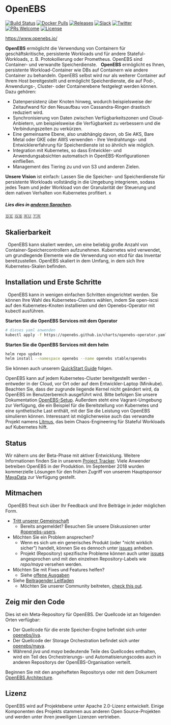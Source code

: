 # OpenEBS

[![Build Status](https://img.shields.io/travis/openebs/openebs/master.svg?style=flat-square)](https://travis-ci.org/openebs/jiva)
[![Docker Pulls](https://img.shields.io/docker/pulls/openebs/jiva.svg?style=flat-square)](https://hub.docker.com/r/openebs/jiva/)
[![Releases](https://img.shields.io/github/release/openebs/openebs/all.svg?style=flat-square)](https://github.com/openebs/openebs/releases)
[![Slack](https://img.shields.io/badge/chat!!!-slack-ff1493.svg?style=flat-square)](https://openebs-community.slack.com)
[![Twitter](https://img.shields.io/twitter/follow/openebs.svg?style=social&label=Follow)](https://twitter.com/intent/follow?screen_name=openebs)
[![PRs Welcome](https://img.shields.io/badge/PRs-welcome-brightgreen.svg?style=flat-square)](https://github.com/openebs/openebs/blob/master/CONTRIBUTING.md)
[![License](https://img.shields.io/badge/License-Apache%202.0-blue.svg)](https://github.com/openebs/openebs/blob/master/LICENSE)

https://www.openebs.io/

**OpenEBS** ermöglicht die Verwendung von Containern für geschäftskritische, persistente Workloads und für andere Stateful-Workloads, z. B. Protokollierung oder Prometheus. OpenEBS sind Container- und verwandte Speicherdienste.
 
**OpenEBS** ermöglicht es Ihnen, persistente Workload-Container wie DBs auf Containern wie andere Container zu behandeln. OpenEBS selbst wird nur als weiterer Container auf Ihrem Host bereitgestellt und ermöglicht Speicherdienste, die auf Pod-, Anwendungs-, Cluster- oder Containerebene festgelegt werden können. Dazu gehören:
- Datenpersistenz über Knoten hinweg, wodurch beispielsweise der Zeitaufwand für den Neuaufbau von Cassandra-Ringen drastisch reduziert wird.
- Synchronisierung von Daten zwischen Verfügbarkeitszonen und Cloud-Anbietern, um beispielsweise die Verfügbarkeit zu verbessern und die Verbindungszeiten zu verkürzen.
- Eine gemeinsame Ebene, also unabhängig davon, ob Sie AKS, Bare Metal oder GKE oder AWS verwenden - Ihre Verdrahtungs- und Entwicklererfahrung für Speicherdienste ist so ähnlich wie möglich.
- Integration mit Kubernetes, so dass Entwickler- und Anwendungsabsichten automatisch in OpenEBS-Konfigurationen einfließen.
- Management des Tiering zu und von S3 und anderen Zielen.

**Unsere Vision** ist einfach: Lassen Sie die Speicher- und Speicherdienste für persistente Workloads vollständig in die Umgebung integrieren, sodass jedes Team und jeder Workload von der Granularität der Steuerung und dem nativen Verhalten von Kubernetes profitiert.
x
#### *Lies dies in [anderen Sprachen](translations/TRANSLATIONS.md).*

[🇩🇪](README.de.md)
[:uk:](../README.MD)
[🇷🇺](README.ru.md)
[🇹🇷](README.tr.md)

## Skalierbarkeit
 
OpenEBS kann skaliert werden, um eine beliebig große Anzahl von Container-Speichercontrollern aufzunehmen. Kubernetes wird verwendet, um grundlegende Elemente wie die Verwendung von etcd für das Inventar bereitzustellen. OpenEBS skaliert in dem Umfang, in dem sich Ihre Kubernetes-Skalen befinden.

## Installation und Erste Schritte
 
OpenEBS kann in wenigen einfachen Schritten eingerichtet werden. Sie können Ihre Wahl des Kubernetes-Clusters wählen, indem Sie open-iscsi auf den Kubernetes-Knoten installieren und den Openebs-Operator mit kubectl ausführen.

**Starten Sie die OpenEBS Services mit dem Operator**
```bash
# dieses yaml anwenden
kubectl apply -f https://openebs.github.io/charts/openebs-operator.yaml
```

**Starten Sie die OpenEBS Services mit dem helm**
```bash
helm repo update
helm install --namespace openebs --name openebs stable/openebs
```

Sie können auch unserem [QuickStart Guide](https://docs.openebs.io/docs/overview.html) folgen.

OpenEBS kann auf jedem Kubernetes-Cluster bereitgestellt werden - entweder in der Cloud, vor Ort oder auf dem Entwickler-Laptop (Minikube). Beachten Sie, dass der zugrunde liegende Kernel nicht geändert wird, da OpenEBS im Benutzerbereich ausgeführt wird. Bitte befolgen Sie unsere Dokumentation [OpenEBS-Setup](https://docs.openebs.io/docs/overview.html). Außerdem steht eine Vagrant-Umgebung zur Verfügung, die ein Beispiel für die Bereitstellung von Kubernetes und eine synthetische Last enthält, mit der Sie die Leistung von OpenEBS simulieren können. Interessant ist möglicherweise auch das verwandte Projekt namens [Litmus](https://www.openebs.io/litmus), das beim Chaos-Engineering für Stateful Workloads auf Kubernetes hilft.

## Status
Wir nähern uns der Beta-Phase mit aktiver Entwicklung. Weitere Informationen finden Sie in unserem [Project Tracker](https://github.com/openebs/openebs/wiki/Project-Tracker). Viele Anwender betreiben OpenEBS in der Produktion. Im September 2018 wurden kommerzielle Lösungen für den frühen Zugriff von unserem Hauptsponsor [MayaData](https://www.mayadata.io) zur Verfügung gestellt.
 
## Mitmachen
 
OpenEBS freut sich über Ihr Feedback und Ihre Beiträge in jeder möglichen Form.
 
- [Tritt unserer Gemeinschaft](https://openebs.io/join-our-slack-community)
  - Bereits angemeldet? Besuchen Sie unsere Diskussionen unter [#openebs-users](https://openebs-community.slack.com/messages/openebs-users/).
- Möchten Sie ein Problem ansprechen?
  - Wenn es sich um ein generisches Produkt (oder "nicht wirklich sicher") handelt, können Sie es dennoch unter [issues](https://github.com/openebs/openebs/issues) anheben.
  - Projekt (Repository) spezifische Probleme können auch unter [issues](https://github.com/openebs/openebs/issues) angesprochen und mit den einzelnen Repository-Labels wie *repo/maya* versehen werden.
- Möchten Sie mit Fixes und Features helfen?
  - Siehe [offene Ausgaben](https://github.com/openebs/openebs/labels)
- Siehe [Beitragender Leitfaden](./CONTRIBUTING.md)
  - Möchten Sie unserer Community beitreten, [check this out](./community/README.md).

## Zeig mir den Code

Dies ist ein Meta-Repository für OpenEBS. Der Quellcode ist an folgenden Orten verfügbar:
- Der Quellcode für die erste Speicher-Engine befindet sich unter [openebs/jiva](https://github.com/openebs/jiva).
- Der Quellcode der Storage Orchestration befindet sich unter [openebs/maya](https://github.com/openebs/maya).
- Während *jiva* und *maya* bedeutende Teile des Quellcodes enthalten, wird ein Teil des Orchestrierungs- und Automatisierungscodes auch in anderen Repositorys der OpenEBS-Organisation verteilt.

Beginnen Sie mit den angehefteten Repositorys oder mit dem Dokument [OpenEBS Architecture](./contrib/design/README.md).

## Lizenz

OpenEBS wird auf Projektebene unter Apache 2.0-Lizenz entwickelt.
Einige Komponenten des Projekts stammen aus anderen Open Source-Projekten und werden unter ihren jeweiligen Lizenzen vertrieben.
